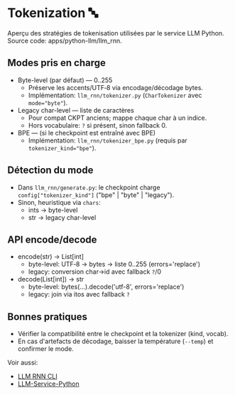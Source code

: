 # Tokenization 🔤

Aperçu des stratégies de tokenisation utilisées par le service LLM Python. Source code: apps/python-llm/llm_rnn.

## Modes pris en charge
- Byte-level (par défaut) — 0..255
  - Préserve les accents/UTF‑8 via encodage/décodage bytes.
  - Implémentation: `llm_rnn/tokenizer.py` (`CharTokenizer` avec `mode="byte"`).
- Legacy char-level — liste de caractères
  - Pour compat CKPT anciens; mappe chaque char à un indice.
  - Hors vocabulaire: `?` si présent, sinon fallback 0.
- BPE — (si le checkpoint est entraîné avec BPE)
  - Implémentation: `llm_rnn/tokenizer_bpe.py` (requis par `tokenizer_kind="bpe"`).

## Détection du mode
- Dans `llm_rnn/generate.py`: le checkpoint charge `config["tokenizer_kind"]` ("bpe" | "byte" | "legacy").
- Sinon, heuristique via `chars`:
  - ints -> byte-level
  - str -> legacy char-level

## API encode/decode
- encode(str) -> List[int]
  - byte-level: UTF‑8 -> bytes -> liste 0..255 (errors='replace')
  - legacy: conversion char->id avec fallback `?`/0
- decode(List[int]) -> str
  - byte-level: bytes(...).decode('utf-8', errors='replace')
  - legacy: join via itos avec fallback `?`

## Bonnes pratiques
- Vérifier la compatibilité entre le checkpoint et la tokenizer (kind, vocab).
- En cas d'artefacts de décodage, baisser la température (`--temp`) et confirmer le mode.

Voir aussi:
- [LLM RNN CLI](LLM-RNN-CLI)
- [LLM-Service-Python](LLM-Service-Python)